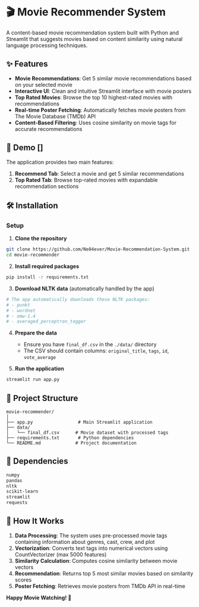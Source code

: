 # 🎬 Movie Recommender System

A content-based movie recommendation system built with Python and Streamlit that suggests movies based on content similarity using natural language processing techniques.

## ✨ Features

- **Movie Recommendations**: Get 5 similar movie recommendations based on your selected movie
- **Interactive UI**: Clean and intuitive Streamlit interface with movie posters
- **Top Rated Movies**: Browse the top 10 highest-rated movies with recommendations
- **Real-time Poster Fetching**: Automatically fetches movie posters from The Movie Database (TMDb) API
- **Content-Based Filtering**: Uses cosine similarity on movie tags for accurate recommendations

## 🚀 Demo []

The application provides two main features:
1. **Recommend Tab**: Select a movie and get 5 similar recommendations
2. **Top Rated Tab**: Browse top-rated movies with expandable recommendation sections

## 🛠️ Installation

### Setup

1. **Clone the repository**
```bash
git clone https://github.com/Ne04ever/Movie-Recommendation-System.git
cd movie-recommender
```

2. **Install required packages**
```bash
pip install -r requirements.txt
```

3. **Download NLTK data** (automatically handled by the app)
```python
# The app automatically downloads these NLTK packages:
# - punkt
# - wordnet
# - omw-1.4
# - averaged_perceptron_tagger
```

4. **Prepare the data**
   - Ensure you have `final_df.csv` in the `./data/` directory
   - The CSV should contain columns: `original_title`, `tags`, `id`, `vote_average`

5. **Run the application**
```bash
streamlit run app.py
```

## 📁 Project Structure

```
movie-recommender/
│
├── app.py                 # Main Streamlit application
├── data/
│   └── final_df.csv      # Movie dataset with processed tags
├── requirements.txt       # Python dependencies
└── README.md             # Project documentation
```


## 🔧 Dependencies

```txt
numpy
pandas
nltk
scikit-learn
streamlit
requests
```

## 🎯 How It Works

1. **Data Processing**: The system uses pre-processed movie tags containing information about genres, cast, crew, and plot
2. **Vectorization**: Converts text tags into numerical vectors using CountVectorizer (max 5000 features)
3. **Similarity Calculation**: Computes cosine similarity between movie vectors
4. **Recommendation**: Returns top 5 most similar movies based on similarity scores
5. **Poster Fetching**: Retrieves movie posters from TMDb API in real-time


**Happy Movie Watching! 🍿**
